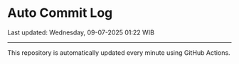 # Auto Commit Log

Last updated: Wednesday, 09-07-2025 01:22 WIB

---

This repository is automatically updated every minute using GitHub Actions.
